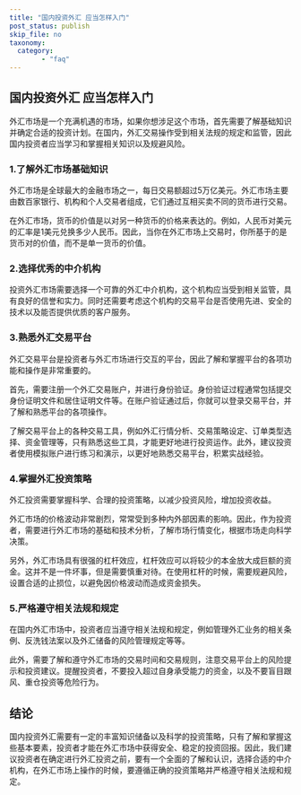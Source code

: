 ```yaml
---
title: "国内投资外汇 应当怎样入门"
post_status: publish
skip_file: no
taxonomy:
  category:
        - "faq"
---
```


## 国内投资外汇 应当怎样入门

外汇市场是一个充满机遇的市场，如果你想涉足这个市场，首先需要了解基础知识并确定合适的投资计划。在国内，外汇交易操作受到相关法规的规定和监管，因此国内投资者应当学习和掌握相关知识以及规避风险。

### 1.了解外汇市场基础知识

外汇市场是全球最大的金融市场之一，每日交易额超过5万亿美元。外汇市场主要由数百家银行、机构和个人交易者组成，它们通过互相买卖不同的货币进行交易。

在外汇市场，货币的价值是以对另一种货币的价格来表达的。例如，人民币对美元的汇率是1美元兑换多少人民币。因此，当你在外汇市场上交易时，你所基于的是货币对的价值，而不是单一货币的价值。

### 2.选择优秀的中介机构

投资外汇市场需要选择一个可靠的外汇中介机构，这个机构应当受到相关监管，具有良好的信誉和实力。同时还需要考虑这个机构的交易平台是否使用先进、安全的技术以及能否提供优质的客户服务。

### 3.熟悉外汇交易平台

外汇交易平台是投资者与外汇市场进行交互的平台，因此了解和掌握平台的各项功能和操作是非常重要的。

首先，需要注册一个外汇交易账户，并进行身份验证。身份验证过程通常包括提交身份证明文件和居住证明文件等。在账户验证通过后，你就可以登录交易平台，并了解和熟悉平台的各项操作。

了解交易平台上的各种交易工具，例如外汇行情分析、交易策略设定、订单类型选择、资金管理等，只有熟悉这些工具，才能更好地进行投资运作。此外，建议投资者使用模拟账户进行练习和演示，以更好地熟悉交易平台，积累实战经验。

### 4.掌握外汇投资策略

外汇投资需要掌握科学、合理的投资策略，以减少投资风险，增加投资收益。

外汇市场的价格波动非常剧烈，常常受到多种内外部因素的影响。因此，作为投资者，需要进行外汇市场的基础和技术分析，了解市场行情变化，根据市场走向科学决策。

另外，外汇市场具有很强的杠杆效应，杠杆效应可以将较少的本金放大成巨额的资金。这并不是一件坏事，但是需要慎重对待。在使用杠杆的时候，需要规避风险，设置合适的止损位，以避免因价格波动而造成资金损失。

### 5.严格遵守相关法规和规定

在国内外汇市场中，投资者应当遵守相关法规和规定，例如管理外汇业务的相关条例、反洗钱法案以及外汇储备的风险管理规定等等。

此外，需要了解和遵守外汇市场的交易时间和交易规则，注意交易平台上的风险提示和投资建议。提醒投资者，不要投入超过自身承受能力的资金，以及不要盲目跟风、重仓投资等危险行为。

## 结论

国内投资外汇需要有一定的丰富知识储备以及科学的投资策略，只有了解和掌握这些基本要素，投资者才能在外汇市场中获得安全、稳定的投资回报。因此，我们建议投资者在确定进行外汇投资之前，要有一个全面的了解和认识，选择合适的中介机构，在外汇市场上操作的时候，要遵循正确的投资策略并严格遵守相关法规和规定。
